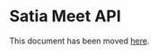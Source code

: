 # Satia Meet API

This document has been moved [here](https://jitsi.github.io/handbook/docs/dev-guide/dev-guide-iframe).
